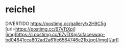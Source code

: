 # reichel
DIVERTIDO
https://postimg.cc/gallery/x2H9C5g
[url=https://postimg.cc/67vTtXpj][img]https://i.postimg.cc/67vTtXpj/aifaceswap-bd04641cca802ad2a61fe6564746e21b.jpg[/img][/url]
